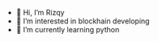 - 👋 Hi, I’m Rizqy
- 👀 I’m interested in blockhain developing
- 🌱 I’m currently learning python

<!---
Itadorizz/Itadorizz is a ✨ special ✨ repository because its `README.md` (this file) appears on your GitHub profile.
You can click the Preview link to take a look at your changes.
--->
